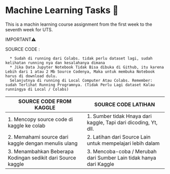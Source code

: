 # Machine Learning Tasks 🚀

This is a machin learning course assignment from the first week to the seventh week for UTS.

IMPORTANT⚠️

SOURCE CODE :

      * Sudah di running dari Colabs. tidak perlu dataset lagi, sudah kelihatan running nya dan kesalahanya dimana 
      * Jika Data Jupyter Notebook Tidak Bisa dibuka di Github, itu karena Lebih dari 1 atau 2 Mb Source Codenya, Maka untuk membuka Notebook harus di download dulu.
      Selanjutnya di running di Local Computer Atau Colabs. Remember: sudah Terlihat Running Programnya. (Tidak Perlu Lagi dataset Kalau runningya di Local / Colabs)

| SOURCE CODE FROM KAGGLE                                      | SOURCE CODE LATIHAN                                                |
| ------------------------------------------------------------ | ------------------------------------------------------------------ |
| 1. Mencopy source code di kaggle ke colab                    | 1. Sumber tidak Hnaya dari kaggle, Tapi dari dicoding, Yt, dll.    |
| 2. Memahami source dari kaggle dengan menulis ulang          | 2. Latihan dari Source Lain untuk mempelajari lebih dalam          |
| 3. Menambahkan Beberapa Kodingan sedikit dari Source kaggle  | 3. Mencoba-coba / Merubah dari Sumber Lain tidak hanya dari Kaggle |
